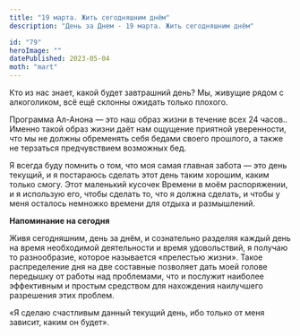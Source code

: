 ```yaml
---
title: "19 марта. Жить сегодняшним днём"
description: "День за Днем - 19 марта. Жить сегодняшним днём"

id: "79"
heroImage: ""
datePublished: 2023-05-04
moth: "mart"
---
```


Кто из нас знает, какой будет завтрашний день? Мы, живущие рядом с
алкоголиком, всё ещё склонны ожидать только плохого.

Программа Ал-Анона — это наш образ жизни в течение всех 24 часов.. Именно
такой образ жизни даёт нам ощущение приятной уверенности, что мы не должны
обременять себя бедами своего прошлого, а также не терзаться предчувствием
возможных бед.

Я всегда буду помнить о том, что моя самая главная забота — это день текущий,
и я постараюсь сделать этот день таким хорошим, каким только смогу. Этот
маленький кусочек Времени в моём распоряжении, и я использую его, чтобы
сделать то, что я должна сделать, и чтобы у меня осталось немножко времени для
отдыха и размышлений.

**Напоминание на сегодня**

Живя сегодняшним, день за днём, и сознательно разделяя каждый день на время
необходимой деятельности и время удовольствий, я получаю то разнообразие,
которое называется «прелестью жизни». Такое распределение дня на две составные
позволяет дать моей голове передышку от работы над проблемами, что и послужит
наиболее эффективным и простым средством для нахождения наилучшего разрешения
этих проблем.

«Я сделаю счастливым данный текущий день, ибо только от меня зависит, каким он
будет».
